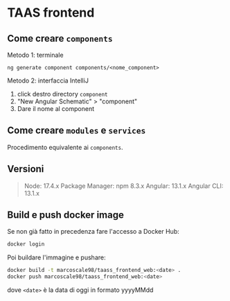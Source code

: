 # TAAS frontend

## Come creare `components`

Metodo 1: terminale

``ng generate component components/<nome_component>``

Metodo 2: interfaccia IntelliJ

1. click destro directory `component`
2. "New Angular Schematic" > "component"
3. Dare il nome al component

## Come creare `modules` e `services`

Procedimento equivalente ai `components`.

## Versioni
> Node: 17.4.x
> Package Manager: npm 8.3.x
> Angular: 13.1.x
> Angular CLI: 13.1.x

## Build e push docker image

Se non già fatto in precedenza fare l'accesso a Docker Hub:

```bash
docker login
```
Poi buildare l'immagine e pushare:
```bash
docker build -t marcoscale98/taass_frontend_web:<date> .
docker push marcoscale98/taass_frontend_web:<date>
```
dove `<date>` è la data di oggi in formato yyyyMMdd

